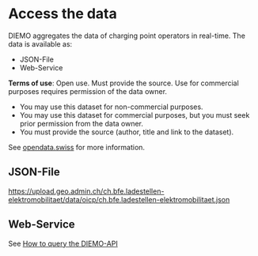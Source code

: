# Access the data

DIEMO aggregates the data of charging point operators in real-time. The data is available as:

* JSON-File
* Web-Service

**Terms of use**: Open use. Must provide the source. Use for commercial purposes requires permission of the data owner.

* You may use this dataset for non-commercial purposes.
* You may use this dataset for commercial purposes, but you must seek prior permission from the data owner.
* You must provide the source (author, title and link to the dataset).

See [opendata.swiss](https://opendata.swiss/dataset/ladestationen-fuer-elektroautos/) for more information.

## JSON-File

https://upload.geo.admin.ch/ch.bfe.ladestellen-elektromobilitaet/data/oicp/ch.bfe.ladestellen-elektromobilitaet.json

## Web-Service

See [How to query the DIEMO-API](https://github.com/SFOE/DIEMO-Documentation/blob/master/How%20to%20query%20DIEMO.md)
